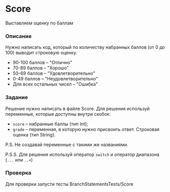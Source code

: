 # Score

Выставляем оценку по баллам

### Описание

Нужно написать код, который по количеству набранных баллов (от 0 до 100) выводит строковую оценку.  
- 90-100 баллов – "Отлично"
- 70-89 баллов – "Хорошо"
- 50-69 баллов – "Удовлетворительно"
- 0-49 баллов – "Неудовлетворительно"
- Для всех остальных чисел – "Ошибка" 

### Задание

Решение нужно написать в файле Score. Для решения используй переменные, которые доступны внутри скобок:
- `score` – набранные баллы (тип Int);
- `grade` – переменная, в которую нужно присвоить ответ. Строковая оценка (тип String).

P.S. Не создавай переменные с такими же названиями.  
  
P.S.S. Для решения используй оператор `switch` и оператор диапазона (`...` или `..<`)

### Проверка

Для проверки запусти тесты BranchStatementsTests/Score
